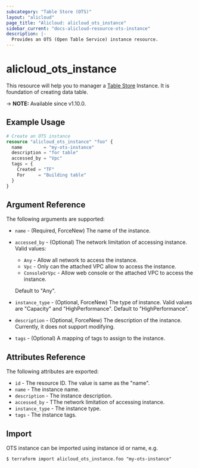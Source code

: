 ```yaml
---
subcategory: "Table Store (OTS)"
layout: "alicloud"
page_title: "Alicloud: alicloud_ots_instance"
sidebar_current: "docs-alicloud-resource-ots-instance"
description: |-
  Provides an OTS (Open Table Service) instance resource.
---
```


# alicloud_ots_instance

This resource will help you to manager a [Table Store](https://www.alibabacloud.com/help/doc-detail/27280.htm) Instance.
It is foundation of creating data table.

-> **NOTE:** Available since v1.10.0.

## Example Usage

```terraform
# Create an OTS instance
resource "alicloud_ots_instance" "foo" {
  name        = "my-ots-instance"
  description = "for table"
  accessed_by = "Vpc"
  tags = {
    Created = "TF"
    For     = "Building table"
  }
}
```

## Argument Reference

The following arguments are supported:

* `name` - (Required, ForceNew) The name of the instance.
* `accessed_by` - (Optional) The network limitation of accessing instance. Valid values:
    * `Any` - Allow all network to access the instance.
    * `Vpc` - Only can the attached VPC allow to access the instance.
    * `ConsoleOrVpc` - Allow web console or the attached VPC to access the instance.

    Default to "Any".
* `instance_type` - (Optional, ForceNew) The type of instance. Valid values are "Capacity" and "HighPerformance". Default to "HighPerformance".
* `description` - (Optional, ForceNew) The description of the instance. Currently, it does not support modifying.
* `tags` - (Optional) A mapping of tags to assign to the instance.

## Attributes Reference

The following attributes are exported:

* `id` - The resource ID. The value is same as the "name".
* `name` - The instance name.
* `description` - The instance description.
* `accessed_by` - TThe network limitation of accessing instance.
* `instance_type` - The instance type.
* `tags` - The instance tags.

## Import

OTS instance can be imported using instance id or name, e.g.

```shell
$ terraform import alicloud_ots_instance.foo "my-ots-instance"
```

